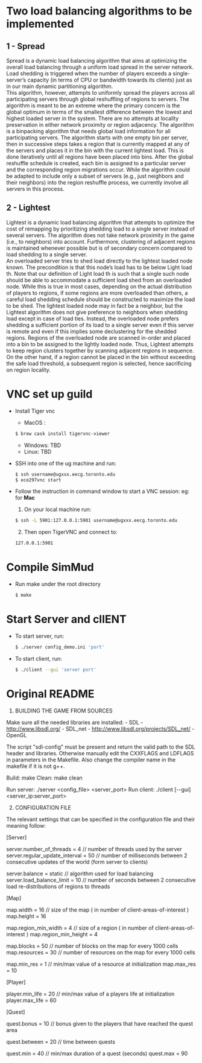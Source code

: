 # Two load balancing algorithms to be implemented
## 1 - Spread
Spread is a dynamic load balancing algorithm that aims at optimizing
the overall load balancing through a uniform load spread in
the server network. Load shedding is triggered when the number
of players exceeds a single-server’s capacity (in terms of CPU or
bandwidth towards its clients) just as in our main dynamic partitioning
algorithm.\
This algorithm, however, attempts to uniformly spread the players
across all participating servers through global reshuffling of regions
to servers. The algorithm is meant to be an extreme where
the primary concern is the global optimum in terms of the smallest
difference between the lowest and highest loaded server in the
system. There are no attempts at locality preservation in either
network proximity or region adjacency. The algorithm is a binpacking
algorithm that needs global load information for all participating
servers. The algorithm starts with one empty bin per server,
then in successive steps takes a region that is currently mapped at
any of the servers and places it in the bin with the current lightest
load. This is done iteratively until all regions have been placed
into bins. After the global reshuffle schedule is created, each bin is
assigned to a particular server and the corresponding region migrations
occur. While the algorithm could be adapted to include only
a subset of servers (e.g., just neighbors and their neighbors) into
the region reshuffle process, we currently involve all servers in this
process.

## 2 - Lightest
Lightest is a dynamic load balancing algorithm that attempts to
optimize the cost of remapping by prioritizing shedding load to a
single server instead of several servers. The algorithm does not take
network proximity in the game (i.e., to neighbors) into account.
Furthermore, clustering of adjacent regions is maintained whenever
possible but is of secondary concern compared to load shedding to
a single server.\
An overloaded server tries to shed load directly to the lightest
loaded node known. The precondition is that this node’s load has
to be below Light load th. Note that our definition of Light load th
is such that a single such node should be able to accommodate a
sufficient load shed from an overloaded node. While this is true in
most cases, depending on the actual distribution of players to regions,
if some regions are more overloaded than others, a careful
load shedding schedule should be constructed to maximize the load
to be shed. The lightest loaded node may in fact be a neighbor, but
the Lightest algorithm does not give preference to neighbors when
shedding load except in case of load ties. Instead, the overloaded
node prefers shedding a sufficient portion of its load to a single
server even if this server is remote and even if this implies some
declustering for the shedded regions. Regions of the overloaded
node are scanned in-order and placed into a bin to be assigned to
the lightly loaded node. Thus, Lightest attempts to keep region
clusters together by scanning adjacent regions in sequence. On the
other hand, if a region cannot be placed in the bin without exceeding
the safe load threshold, a subsequent region is selected, hence
sacrificing on region locality.

# VNC set up guild

- Install Tiger vnc
    * MacOS :  
    ```sh
    $ brew cask install tigervnc-viewer
    ```
    * Windows: TBD
    * Linux: TBD
  
- SSH into one of the ug machine and run:
    ```sh
    $ ssh username@ugxxx.eecg.toronto.edu
    $ ece297vnc start
    ```
- Follow the instruction in command window to start a VNC session:
    eg: for **Mac**
    1. On your local machine run:
    ```sh
    $ ssh -L 5901:127.0.0.1:5901 username@ugxxx.eecg.toronto.edu
    ```
    2. Then open TigerVNC and connect to:
    ```sh
    127.0.0.1:5901
    ```

# Compile SimMud

- Run make under the root directory
    ```sh
    $ make
    ```
    
# Start Server and clIENT

- To start server, run:
    ```sh
    $ ./server config_demo.ini 'port'
    ```
- To start client, run:
    ```sh
    $ ./client --gui 'server port'
    ```
# Original README

1. BUILDING THE GAME FROM SOURCES

Make sure all the needed libraries are installed:
	- SDL - http://www.libsdl.org/
	- SDL_net - http://www.libsdl.org/projects/SDL_net/
	- OpenGL

The script "sdl-config" must be present and return the valid path to the SDL header and libraries. Otherwise manually edit the CXXFLAGS and LDFLAGS in parameters in the Makefile. Also change the compiler name in the makefile if it is not g++.

Build:	make
Clean:	make clean

Run server:		./server <config_file> <server_port>
Run client:		./client [--gui] <server_ip:server_port>

2. CONFIGURATION FILE

The relevant settings that can be specified in the configuration file and their meaning follow:


[Server]

server.number_of_threads = 4				//	number of threads used by the server
server.regular_update_interval = 50			//	number of milliseconds between 2 consecutive updates of the world (form server to clients)

server.balance = static						//	algorithm used for load balancing
server.load_balance_limit = 10				//	number of seconds between 2 consecutive load re-distributions of regions to threads

[Map]

map.width = 16								//	size of the map ( in number of client-areas-of-interest )
map.height = 16

map.region_min_width = 4					//	size of a region ( in number of client-areas-of-interest )
map.region_min_height = 4

map.blocks = 50								//	number of blocks on the map for every 1000 cells
map.resources = 30							//	number of resources on the map for every 1000 cells

map.min_res = 1								//	min/max value of a resource at initialization
map.max_res = 10



[Player]

player.min_life = 20						//	min/max value of a players life at initialization
player.max_life = 60

[Quest]

quest.bonus = 10							//	bonus given to the players that have reached the quest area

quest.between = 20							//	time between quests

quest.min = 40								//	min/max duration of a quest (seconds)
quest.max = 90
